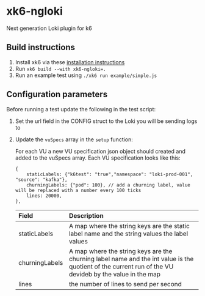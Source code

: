# xk6-ngloki
Next generation Loki plugin for k6

## Build instructions

1. Install xk6 via these [installation instructions](https://github.com/grafana/xk6#install-xk6)
2. Run `xk6 build --with xk6-ngloki=.`
3. Run an example test using `./xk6 run example/simple.js`

## Configuration parameters

Before running a test update the following in the test script:

1. Set the url field in the CONFIG struct to the Loki you will be sending logs to
2. Update the `vuSpecs` array in the `setup` function:

   For each VU a new VU specification json object should created and added to the vuSpecs array. Each VU specification looks like this:

   ```
   {
       staticLabels: {"k6test": "true","namespace": "loki-prod-001", "source": "kafka"},
       churningLabels: {"pod": 100}, // add a churning label, value will be replaced with a number every 100 ticks
       lines: 20000,
   },
   ```

   | Field          | Description                                                                                                                                            |
   | :------------- | :----------------------------------------------------------------------------------------------------------------------------------------------------- |
   | staticLabels   | A map where the string keys are the static label name and the string values the label values                                                           |
   | churningLabels | A map where the string keys are the churning label name and the int value is the quotient of the current run of the VU devideb by the value in the map |
   | lines          | the number of lines to send per second                                                                                                                 |

